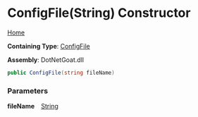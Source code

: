 # ConfigFile\(String\) Constructor

[Home](../../../../../../README.md)

**Containing Type**: [ConfigFile](../README.md)

**Assembly**: DotNetGoat\.dll

```csharp
public ConfigFile(string fileName)
```

### Parameters

**fileName** &ensp; [String](https://docs.microsoft.com/en-us/dotnet/api/system.string)